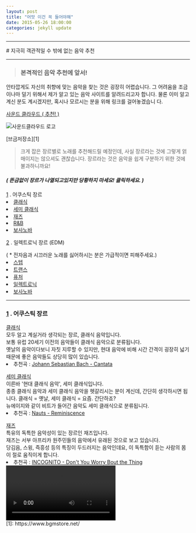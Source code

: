 ```yaml
---
layout: post
title: "어맛 이건 꼭 들어야해"
date: 2015-05-26 18:00:00
categories: jekyll update
---
```


<p><hr></hr></p>
# 지극히 객관적일 수 밖에 없는 음악 추천
<p><hr></hr></p>

> ### 본격적인 음악 추천에 앞서!
  안타깝게도 자신의 취향에 맞는 음악을 찾는 것은 굉장히 어렵습니다. 그 어려움을
 조금이나마 덜기 위해서 제가 알고 있는 음악 사이트를 알려드리고자 합니다. 물론
 이미 알고 계신 분도 계시겠지만, 혹시나 모르시는 분을 위해 링크를 걸어놓겠습니
 다.
 
 [사운드 클라우드 ( 추천! )](https://soundcloud.com)
 
![사운드클라우드 로고](http://www.cfse.cam.ac.uk/Sounddloud_logo/image_preview)

 [브금저장소][1]
 
 > 크게 잡은 장르별로 노래를 추천해드릴 예정인데, 사실 장르라는 것에 그렇게 얽매이지는 않으셔도
  괜찮습니다. 장르라는 것은 음악을 쉽게 구분하기 위한 것에 불과하니까요!
  
#### *( 뜬금없이 장르가 나열되고있지만 당황하지 마세요! 클릭하세요. )*
<p></p>

<div>
  <a href = "#ac" id = acu>1</a>
  . 어쿠스틱 장르
  <li class = liclass>
    <a href = "#1-1" id = classic>클래식</a>
  </li>
  <li class = liclass>
    <a href = "#1-2" id = semi classic>세미 클래식</a>
  </li>
  <li class = liclass>
    <a href = "#1-3" id = jazz>재즈</a>
  </li>
  <li class = liclass>
    <a href = "#1-4" id = R&B>R&B</a>
  </li>
  <li class = liclass>
    <a href = "#1-5" id = bossanova>보사노바</a>
  </li>
  <p></p>
  <a href = "#el">2</a>
  . 일렉트로닉 장르 (EDM)
  <p></p>( * 전자음과 시끄러운 노래를 싫어하시는 분은 가급적이면 피해주세요.)
  <li class = liclass>
    <a href = "#2-1" id = step>스텝</a>
  </li>
  <li class = liclass>
    <a href = "#2-2" id = semi trance>트랜스</a>
  </li>
  <li class = liclass>
    <a href = "#2-3" id = future>퓨처</a>
  </li>
  <li class = liclass>
    <a href = "#2-4" id = electronic>일렉트로닉</a>
  </li>
  <li class = liclass>
    <a href = "#2-5" id = bossanova>보사노바</a>
  </li>
</div>

<p><hr></hr></p>

<div>
  <h3>
  <a href = "#acu" id = ac>1</a>
  . 어쿠스틱 장르
  </h3>
  <a href = "#classic" id = 1-1>클래식</a>
  <br>모두 알고 계실거라 생각되는 장르, 클래식 음악입니다.
  <br>보통 유럽 20세기 이전의 음악들이 클래식 음악으로 분류됩니다. 
  <br>옛날의 음악이다보니 자칫 지루할 수 있지만, 현대 음악에 비해 시간 간격이
  굉장히 넓기 때문에 좋은 음악들도 상당히 많이 있습니다.
  <br><li>추천곡 : 
  <a target="_blank" href="https://www.youtube.com/watch?v=FwWL8Y-qsJg">Johann Sebastian Bach - Cantata</a></li>
  
<p></p>
  <a href = "#semi classic" id = 1-2>세미 클래식</a>
  <br>이른바 '현대 클래식 음악', 세미 클래식입니다.
  <br>종종 클래식 음악과 세미 클래식 음악을 헷갈리시는 분이 계신데, 간단히 생각하시면 됩니다.
  클래식 = 옛날, 세미 클래식 = 요즘. 간단하죠?
  <br>뉴에이지와 같이 비트가 들어간 음악도 세미 클래식으로 분류됩니다.
  <br><li>추천곡 :
  <a target="_blank" href="https://www.youtube.com/watch?v=mlFDY5TMgeg">Nauts - Reminiscence</a></li>
  
<p></p>
  <a href = "#jazz" id = 1-3>재즈</a>
  <br>특유의 독특한 음악성이 있는 장르인 재즈입니다.
  <br>재즈는 서부 아프리카 원주민들의 음악에서 유래된 것으로 보고 있습니다.
  <br>당김음, 스윙, 즉흥성 등의 특징이 두드러지는 음악인데요, 이 독특함이 듣는 사람의 몸이 절로 움직이게 합니다.
  <br><li>추천곡 :
  <a target="_blank" href="https://www.youtube.com/watch?v=VcDHq_P8cCU">INCOGNITO - Don't You Worry Bout the Thing</a></li>
  <video controls="" style="width:640px:height:480px:"><source src="https://www.youtube.com/embed/VcDHq_P8cCU"></video>
</div>
[1]: https://www.bgmstore.net/
